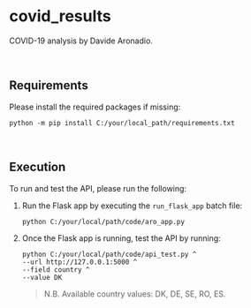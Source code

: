 # covid_results

COVID-19 analysis by Davide Aronadio.

&nbsp;

## Requirements

Please install the required packages if missing:

```
python -m pip install C:/your/local_path/requirements.txt
```

&nbsp;

## Execution

To run and test the API, please run the following:

1. Run the Flask app by executing the `run_flask_app` batch file:

      ```
      python C:/your/local/path/code/aro_app.py
      ```

2. Once the Flask app is running, test the API by running:

      ```
      python C:/your/local/path/code/api_test.py ^
      --url http://127.0.0.1:5000 ^
      --field country ^
      --value DK
      ```
      > N.B. Available country values: DK, DE, SE, RO, ES.
